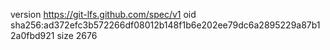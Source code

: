 version https://git-lfs.github.com/spec/v1
oid sha256:ad372efc3b572266df08012b148f1b6e202ee79dc6a2895229a87b12a0fbd921
size 2676

